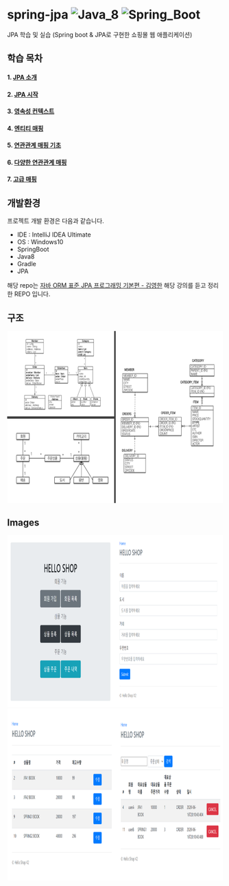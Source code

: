 # spring-jpa ![Java_8](https://img.shields.io/badge/java-v8-red?logo=java) ![Spring_Boot](https://img.shields.io/badge/Spring_Boot-v2.3.0-green.svg?logo=spring)

JPA 학습 및 실습 (Spring boot & JPA로 구현한 쇼핑몰 웹 애플리케이션)

## 학습 목차

#### 1. [JPA 소개](https://www.notion.so/JPA-230b608836894c02a50c75f1ecc0f81e)
#### 2. [JPA 시작](https://www.notion.so/JPA-cd36ea0d493b4c09834bc67a7dc5e8d0)
#### 3. [영속성 컨텍스트](https://www.notion.so/bafd07f6bc5b40b59633ff367544f2c7)
#### 4. [엔티티 매핑](https://www.notion.so/65e26a59b7694705849e61050ebdcbfa)
#### 5. [연관관계 매핑 기초](https://www.notion.so/0fc8fb7d21744407bdb2bd13e16a6714)
#### 6. [다양한 연관관계 매핑](https://www.notion.so/d53bc72ad13549a5ac10e9ae14808ae8)
#### 7. [고급 매핑](https://www.notion.so/5f8b4d8328224bdc85afa3c0347fc093)

## 개발환경

프로젝트 개발 환경은 다음과 같습니다.

* IDE : IntelliJ IDEA Ultimate
* OS : Windows10
* SpringBoot
* Java8
* Gradle
* JPA

해당 repo는 [자바 ORM 표준 JPA 프로그래밍 기본편 - 김영한](https://www.inflearn.com/course/ORM-JPA-Basic) 해당 강의를 듣고 정리한 REPO 입니다.

## 구조
<img src="/src/main/resources/images/structure00.PNG" width="1024" height="400px" title="structure" alt="structure"></img><br/>

## Images
<img src="/src/main/resources/images/capture1.PNG" width="1024" height="400px" title="capture" alt="capture"></img><br/>
<img src="/src/main/resources/images/capture2.PNG" width="1024" height="400px" title="capture" alt="capture"></img><br/>
